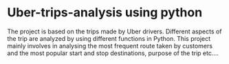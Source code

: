 # Uber-trips-analysis using python
The project is based on the trips made by Uber drivers. Different aspects of the trip are analyzed by using different functions in Python.
This project mainly involves in analysing the most frequent route taken by customers and the most popular start and stop destinations, purpose of the trip etc....
